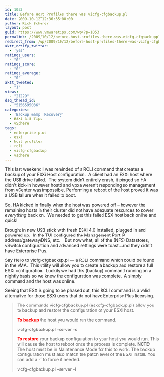 ```yaml
---
id: 1053
title: Before Host Profiles there was vicfg-cfgbackup.pl
date: 2009-10-12T12:36:35+00:00
author: Rick Scherer
layout: post
guid: https://www.vmwaretips.com/wp/?p=1053
permalink: /2009/10/12/before-host-profiles-there-was-vicfg-cfgbackuppl/
redirect_from: /wp/2009/10/12/before-host-profiles-there-was-vicfg-cfgbackuppl/
aktt_notify_twitter:
  - 'yes'
ratings_users:
  - "0"
ratings_score:
  - "0"
ratings_average:
  - "0"
aktt_tweeted:
  - "1"
views:
  - "21229"
dsq_thread_id:
  - "5156595036"
categories:
  - 'Backup &amp; Recovery'
  - ESXi 3.5 Tips
  - vSphere
tags:
  - enterprise plus
  - esxi
  - host profiles
  - rcli
  - vicfg-cfgbackup
  - vsphere
---
```

This last weekend I was reminded of a RCLI command that creates a backup of your ESXi Host configuration.  A client had an ESXi host where the USB drive failed.  The system didn&#8217;t entirely crash, it pinged so HA didn&#8217;t kick-in however hostd and vpxa weren&#8217;t responding so management from vCenter was impossible. Performing a reboot of the host proved it was a USB failure when it failed to boot.

So, HA kicked in finally when the host was powered off &#8211; however the remaining hosts in their cluster did not have adequate resources to power _everything_ back on.  We needed to get this failed ESX host back online and quick!

Brought in new USB stick with fresh ESXi 4.0 installed, plugged in and powered up.  In the TUI configured the Management Port IP address/gateway/DNS, etc.    But now what, all of the (NFS) Datastores, vSwitch configuration and advanced settings were toast&#8230;and they didn&#8217;t have Enterprise Plus.

Say Hello to vicfg-cfgbackup.pl &#8212; a RCLI command which could be found in the vMA.  This utility will allow you to create a backup and restore a full ESXi configuration.  Luckily we had this (backup) command running on a nightly basis so we knew the configuration was complete.  A simply command and the host was online.

Seeing that ESX is going to be phased out, this RCLI command is a valid alternative for those ESXi users that do not have Enterprise Plus licensing.

> <p class="style1">
>   The commands vicfg-cfgbackup.pl (esxcfg-cfgbackup.pl) allow you to backup and restore the configuration of your ESXi host.
> </p>
> 
> <p class="style1">
>   <span class="style4"><strong><span style="color: #ff0000;">To backup </span></strong></span>the host you would run the command.
> </p>
> 
> <p class="style2">
>   vicfg-cfgbackup.pl &#8211;server <server_name> -s <backup_file_name>
> </p>
> 
> <p class="style1">
>   <span class="style4"><strong><span style="color: #ff0000;">To restore</span></strong></span> your backup configuration to your host you would run. This will cause the host to reboot once the process is complete. <strong>NOTE:</strong> The host must be in Maintenance Mode for this to work. The backup configuration must also match the patch level of the ESXi install. You can add a -f to force if needed.
> </p>
> 
> <p class="style2">
>   vicfg-cfgbackup.pl &#8211;server <server_name> -l <backup_file_name>
> </p>